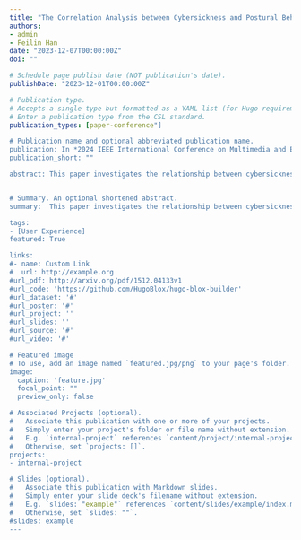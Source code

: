 ```yaml
---
title: "The Correlation Analysis between Cybersickness and Postural Behavior in Immersive Viewing Experience"
authors:
- admin
- Feilin Han
date: "2023-12-07T00:00:00Z"
doi: ""

# Schedule page publish date (NOT publication's date).
publishDate: "2023-12-01T00:00:00Z"

# Publication type.
# Accepts a single type but formatted as a YAML list (for Hugo requirements).
# Enter a publication type from the CSL standard.
publication_types: [paper-conference"]

# Publication name and optional abbreviated publication name.
publication: In *2024 IEEE International Conference on Multimedia and Expo (ICME)*
publication_short: ""

abstract: This paper investigates the relationship between cybersickness and postural behavior, by analyzing the surface electromyography (sEMG) signals and hand movement videos. We conducted a user study to build the sEMG-video Cybersickness Benchmark Dataset (sEMG-CBD) and employed statistical analysis to summarize the regular pattern of participants’ dizziness status under VR experiences. The results indicate that the fluctuations of cybersickness correlate positively with the extent of forearm sEMG signals and hand movements. 


# Summary. An optional shortened abstract.
summary:  This paper investigates the relationship between cybersickness and postural behavior, by analyzing the surface electromyography (sEMG) signals and hand movement videos.

tags:
- [User Experience]
featured: True

links:
#- name: Custom Link
#  url: http://example.org
#url_pdf: http://arxiv.org/pdf/1512.04133v1
#url_code: 'https://github.com/HugoBlox/hugo-blox-builder'
#url_dataset: '#'
#url_poster: '#'
#url_project: ''
#url_slides: ''
#url_source: '#'
#url_video: '#'

# Featured image
# To use, add an image named `featured.jpg/png` to your page's folder. 
image:
  caption: 'feature.jpg'
  focal_point: ""
  preview_only: false

# Associated Projects (optional).
#   Associate this publication with one or more of your projects.
#   Simply enter your project's folder or file name without extension.
#   E.g. `internal-project` references `content/project/internal-project/index.md`.
#   Otherwise, set `projects: []`.
projects:
- internal-project

# Slides (optional).
#   Associate this publication with Markdown slides.
#   Simply enter your slide deck's filename without extension.
#   E.g. `slides: "example"` references `content/slides/example/index.md`.
#   Otherwise, set `slides: ""`.
#slides: example
---
```


